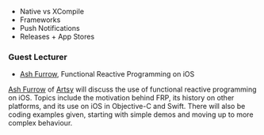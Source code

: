  - Native vs XCompile
 - Frameworks
 - Push Notifications
 - Releases + App Stores

### Guest Lecturer

* [Ash Furrow](/people/ash-furrow.md), Functional Reactive Programming on iOS

[Ash Furrow](/people/ash-furrow.md) of [Artsy](https://artsy.net) will discuss the use of functional reactive programming on iOS. Topics include the motivation behind FRP, its history on other platforms, and its use on iOS in Objective-C and Swift. There will also be coding examples given, starting with simple demos and moving up to more complex behaviour.
